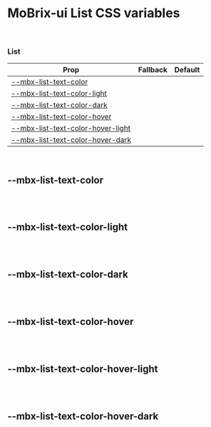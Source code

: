 # MoBrix-ui List CSS variables

<br>

### List

| Prop                                                                  | Fallback | Default |
| --------------------------------------------------------------------- | -------- | ------- |
| [--mbx-list-text-color](#mbx-list-text-color)                         |          |         |
| [--mbx-list-text-color-light](#mbx-list-text-color-light)             |          |         |
| [--mbx-list-text-color-dark](#mbx-list-text-color-dark)               |          |         |
| [--mbx-list-text-color-hover](#mbx-list-text-color-hover)             |          |         |
| [--mbx-list-text-color-hover-light](#mbx-list-text-color-hover-light) |          |         |
| [--mbx-list-text-color-hover-dark](#mbx-list-text-color-hover-dark)   |          |         |

<br>

## --mbx-list-text-color

<br>

<br>

## --mbx-list-text-color-light

<br>

<br>

## --mbx-list-text-color-dark

<br>

<br>

## --mbx-list-text-color-hover

<br>

<br>

## --mbx-list-text-color-hover-light

<br>

<br>

## --mbx-list-text-color-hover-dark

<br>
